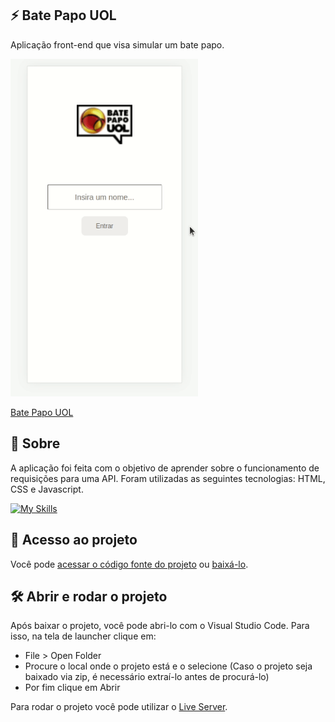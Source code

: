 ## ⚡️ Bate Papo UOL

<p>Aplicação front-end que visa simular um bate papo.</p>

<img src=image/batePapoUol.gif  width="300" />

[Bate Papo UOL](https://ccarlaa.github.io/bate_papo_uol/)

## 📝 Sobre

<p>A aplicação foi feita com o objetivo de aprender sobre o funcionamento de requisições para uma API. Foram utilizadas as seguintes
tecnologias: HTML, CSS e Javascript.</p>

[![My Skills](https://skills.thijs.gg/icons?i=html,css,javascript&theme=light)](https://skills.thijs.gg)

## 📁 Acesso ao projeto

Você pode [acessar o código fonte do projeto](https://github.com/ccarlaa/bate_papo_uol) ou [baixá-lo](https://github.com/ccarlaa/bate_papo_uol/archive/refs/heads/main.zip).

## 🛠️ Abrir e rodar o projeto

Após baixar o projeto, você pode abri-lo com o Visual Studio Code. Para isso, na tela de launcher clique em:

- File > Open Folder
- Procure o local onde o projeto está e o selecione (Caso o projeto seja baixado via zip, é necessário extraí-lo antes de procurá-lo)
- Por fim clique em Abrir

Para rodar o projeto você pode utilizar o [Live Server](https://github.com/ritwickdey/vscode-live-server).
